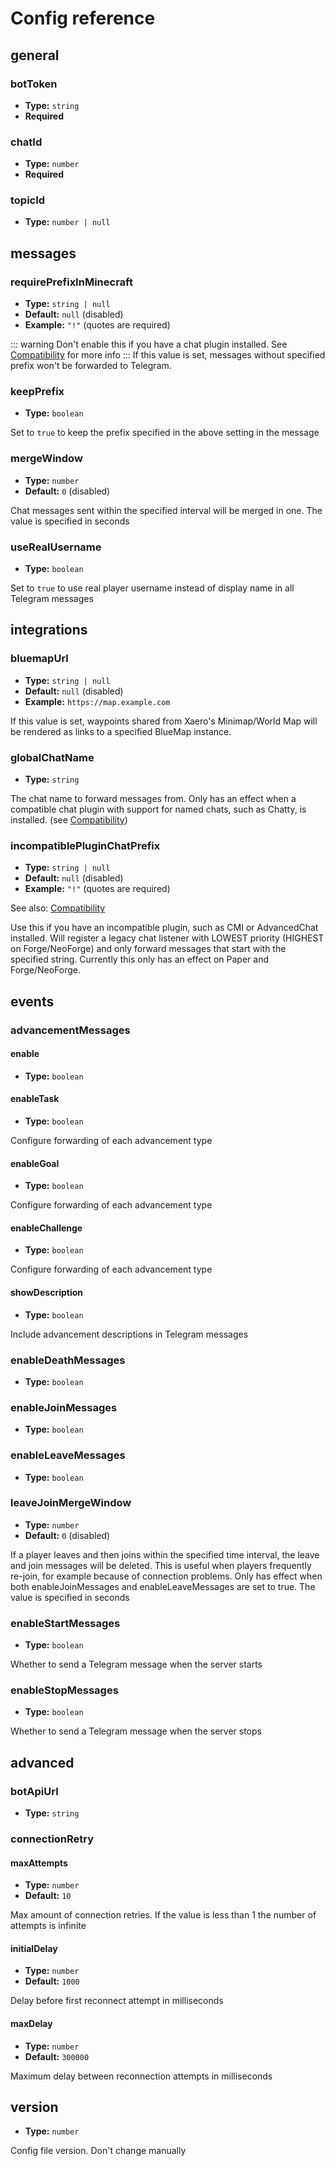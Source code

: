 <!-- Generated by codegen/generate_config.py. Do not modify-->
# Config reference

## general

### botToken

- **Type:** `string`
- **Required**

### chatId

- **Type:** `number`
- **Required**

### topicId

- **Type:** `number | null`

## messages

### requirePrefixInMinecraft

- **Type:** `string | null`
- **Default:** `null` (disabled)
- **Example:** `"!"` (quotes are required)

::: warning
Don't enable this if you have a chat plugin installed.
See [Compatibility](https://tgbridge.vanutp.dev/en/compatibility#chat) for more info
:::
If this value is set, messages without specified prefix won't be forwarded to Telegram.


### keepPrefix

- **Type:** `boolean`

Set to `true` to keep the prefix specified in the above setting in the message


### mergeWindow

- **Type:** `number`
- **Default:** `0` (disabled)

Chat messages sent within the specified interval will be merged in one.
The value is specified in seconds


### useRealUsername

- **Type:** `boolean`

Set to `true` to use real player username instead of display name in all Telegram messages


## integrations

### bluemapUrl

- **Type:** `string | null`
- **Default:** `null` (disabled)
- **Example:** `https://map.example.com`

If this value is set, waypoints shared from Xaero's Minimap/World Map will be rendered
as links to a specified BlueMap instance.


### globalChatName

- **Type:** `string`

The chat name to forward messages from.
Only has an effect when a compatible chat plugin with support for named chats, such as Chatty, is installed.
(see [Compatibility](https://tgbridge.vanutp.dev/en/compatibility#chat))


### incompatiblePluginChatPrefix

- **Type:** `string | null`
- **Default:** `null` (disabled)
- **Example:** `"!"` (quotes are required)

See also: [Compatibility](https://tgbridge.vanutp.dev/en/compatibility#chat)

Use this if you have an incompatible plugin, such as CMI or AdvancedChat installed.
Will register a legacy chat listener with LOWEST priority (HIGHEST on Forge/NeoForge)
and only forward messages that start with the specified string.
Currently this only has an effect on Paper and Forge/NeoForge.


## events

### advancementMessages

#### enable

- **Type:** `boolean`

#### enableTask

- **Type:** `boolean`

Configure forwarding of each advancement type


#### enableGoal

- **Type:** `boolean`

Configure forwarding of each advancement type


#### enableChallenge

- **Type:** `boolean`

Configure forwarding of each advancement type


#### showDescription

- **Type:** `boolean`

Include advancement descriptions in Telegram messages


### enableDeathMessages

- **Type:** `boolean`

### enableJoinMessages

- **Type:** `boolean`

### enableLeaveMessages

- **Type:** `boolean`

### leaveJoinMergeWindow

- **Type:** `number`
- **Default:** `0` (disabled)

If a player leaves and then joins within the specified time interval,
the leave and join messages will be deleted.
This is useful when players frequently re-join, for example because of connection problems.
Only has effect when both enableJoinMessages and enableLeaveMessages are set to true.
The value is specified in seconds


### enableStartMessages

- **Type:** `boolean`

Whether to send a Telegram message when the server starts


### enableStopMessages

- **Type:** `boolean`

Whether to send a Telegram message when the server stops


## advanced

### botApiUrl

- **Type:** `string`

### connectionRetry

#### maxAttempts

- **Type:** `number`
- **Default:** `10`

Max amount of connection retries. If the value is less than 1 the number of attempts is infinite

#### initialDelay

- **Type:** `number`
- **Default:** `1000`

Delay before first reconnect attempt in milliseconds

#### maxDelay

- **Type:** `number`
- **Default:** `300000`

Maximum delay between reconnection attempts in milliseconds

## version

- **Type:** `number`

Config file version. Don't change manually

